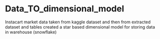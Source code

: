# Data_TO_dimensional_model
Instacart market data taken from kaggle dataset and then from extracted dataset and tables created a star based dimensional model for storing data in warehouse (snowflake)
